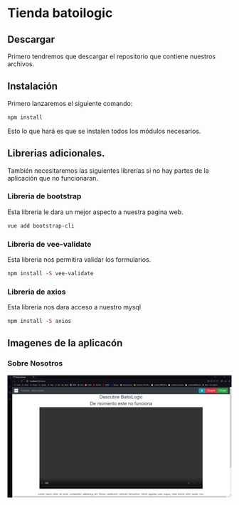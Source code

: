 # Tienda batoilogic

## Descargar
Primero tendremos que descargar el repositorio que contiene nuestros archivos.

## Instalación
Primero lanzaremos el siguiente comando: 
```prolog
npm install
```
Esto lo que hará es que se instalen todos los módulos necesarios.

## Librerias adicionales.
También necesitaremos las siguientes librerías si no hay partes de la aplicación que no funcionaran. 

### Libreria de bootstrap
Esta libreria le dara un mejor aspecto a nuestra pagina web.
```prolog
vue add bootstrap-cli
```

### Libreria de vee-validate
Esta libreria nos permitira validar los formularios.
```prolog
npm install -S vee-validate
```

### Libreria de axios
Esta libreria nos dara acceso a nuestro mysql
```prolog
npm install -S axios
```

## Imagenes de la aplicacón
### Sobre Nosotros
![About us](https://github.com/leshrike/tienda-batoilogic/blob/master/BatoiLogic-AboutUs.png)

